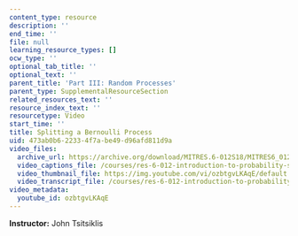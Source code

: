 ```yaml
---
content_type: resource
description: ''
end_time: ''
file: null
learning_resource_types: []
ocw_type: ''
optional_tab_title: ''
optional_text: ''
parent_title: 'Part III: Random Processes'
parent_type: SupplementalResourceSection
related_resources_text: ''
resource_index_text: ''
resourcetype: Video
start_time: ''
title: Splitting a Bernoulli Process
uid: 473ab0b6-2233-4f7a-be49-d96afd811d9a
video_files:
  archive_url: https://archive.org/download/MITRES.6-012S18/MITRES6_012S18_L21-09_300k.mp4
  video_captions_file: /courses/res-6-012-introduction-to-probability-spring-2018/6cb41f9e38c35794bd75e28fbf9ba5f6_ozbtgvLKAqE.vtt
  video_thumbnail_file: https://img.youtube.com/vi/ozbtgvLKAqE/default.jpg
  video_transcript_file: /courses/res-6-012-introduction-to-probability-spring-2018/4d37c0b0653665beb69c70c48fcae47e_ozbtgvLKAqE.pdf
video_metadata:
  youtube_id: ozbtgvLKAqE
---
```


**Instructor:** John Tsitsiklis



